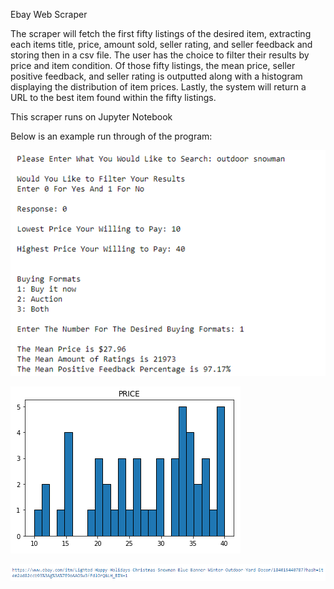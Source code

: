 Ebay Web Scraper 

The scraper will fetch the first fifty listings of the desired item, extracting each items title, price, amount sold, 
seller rating, and seller feedback and storing then in a csv file. The user has the choice to filter their results by
price and item condition. Of those fifty listings, the mean price, seller positive feedback, and seller rating is outputted
along with a histogram displaying the distribution of item prices. Lastly, the system will return a URL to the best item found
within the fifty listings.

This scraper runs on Jupyter Notebook

Below is an example run through of the program:

![User Input](snapshots/Capture.PNG)

![Price Histogram](snapshots/Capture2.PNG)

![Generated Item URL](snapshots/Capture3.PNG)
